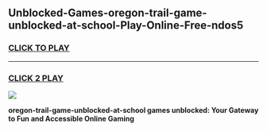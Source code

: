 
## Unblocked-Games-oregon-trail-game-unblocked-at-school-Play-Online-Free-ndos5
<h3>
<a href="https://premium76.site?title=oregon-trail-game-unblocked-at-school&ref=26A">CLICK TO PLAY</a></h3>
<hr>

<h3>
<a href="https://premium76.site?title=oregon-trail-game-unblocked-at-school&ref=26A">CLICK 2 PLAY</a>
  
</h3>

<a href="https://premium76.site?title=oregon-trail-game-unblocked-at-school&ref=26A"><img src="https://clearcache.store/games.png"></a>


**oregon-trail-game-unblocked-at-school games unblocked: Your Gateway to Fun and Accessible Online Gaming**
